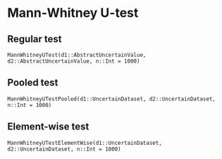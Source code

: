 # Mann-Whitney U-test

## Regular test

```@docs
MannWhitneyUTest(d1::AbstractUncertainValue, d2::AbstractUncertainValue, n::Int = 1000)
```

## Pooled test

```@docs
MannWhitneyUTestPooled(d1::UncertainDataset, d2::UncertainDataset, n::Int = 1000)
```

## Element-wise test

```@docs
MannWhitneyUTestElementWise(d1::UncertainDataset, d2::UncertainDataset, n::Int = 1000)
```
